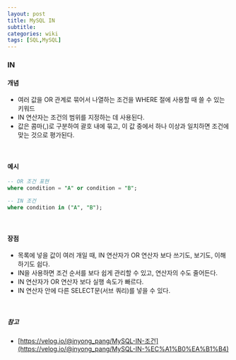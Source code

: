 ```yaml
---
layout: post
title: MySQL IN
subtitle: 
categories: wiki
tags: [SQL,MySQL]
---
```


### IN

#### 개념 
- 여러 값을 OR 관계로 묶어서 나열하는 조건을 WHERE 절에 사용할 때 쓸 수 있는 키워드
-   IN 연산자는 조건의 범위를 지정하는 데 사용된다.
-   값은 콤마(,)로 구분하여 괄호 내에 묶고, 이 값 중에서 하나 이상과 일치하면 조건에 맞는 것으로 평가된다.
<br>

#### 예시
```sql
-- OR 조건 표현
where condition = "A" or condition = "B";

-- IN 조건
where condition in ("A", "B");
```
<br>

#### 장점
-   목록에 넣을 값이 여러 개일 때, IN 연산자가 OR 연산자 보다 쓰기도, 보기도, 이해하기도 쉽다.
-   IN을 사용하면 조건 순서를 보다 쉽게 관리할 수 있고, 연산자의 수도 줄어든다.
-   IN 연산자가 OR 연산자 보다 실행 속도가 빠르다.
-   IN 연산자 안에 다른 SELECT문(서브 쿼리)를 넣을 수 있다.
<br>

##### 참고
- [](https://velog.io/@inyong_pang/MySQL-IN-%EC%A1%B0%EA%B1%B4)[https://velog.io/@inyong_pang/MySQL-IN-조건](https://velog.io/@inyong_pang/MySQL-IN-%EC%A1%B0%EA%B1%B4)